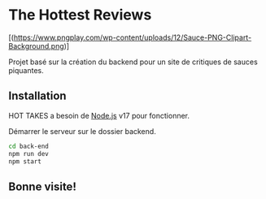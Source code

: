 # The Hottest Reviews

[(https://www.pngplay.com/wp-content/uploads/12/Sauce-PNG-Clipart-Background.png)]

Projet basé sur la création du backend pour un site de critiques de sauces piquantes.

## Installation

HOT TAKES a besoin de [Node.js](https://nodejs.org/) v17 pour fonctionner.

Démarrer le serveur sur le dossier backend.

```sh
cd back-end
npm run dev
npm start
```
## Bonne visite!
